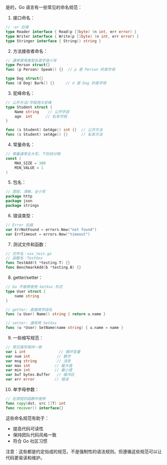 是的，Go 语言有一些常见的命名规范：

1. 接口命名：
```go
// -er 后缀
type Reader interface { Read(p []byte) (n int, err error) }
type Writer interface { Write(p []byte) (n int, err error) }
type Stringer interface { String() string }
```

2. 方法接收者命名：
```go
// 通常使用类型名首字母小写
type Person struct{}
func (p Person) Speak() {}  // p 是 Person 的首字母

type Dog struct{}
func (d Dog) Bark() {}     // d 是 Dog 的首字母
```

3. 驼峰命名：
```go
// 公开方法/字段用大驼峰
type Student struct {
    Name string    // 公开字段
    age  int      // 私有字段
}

func (s Student) GetAge() int {}  // 公开方法
func (s Student) setAge() {}      // 私有方法
```

4. 常量命名：
```go
// 常量通常全大写，下划线分隔
const (
    MAX_SIZE = 100
    MIN_VALUE = 1
)
```

5. 包名：
```go
// 简短、清晰，全小写
package http
package json
package strings
```

6. 错误类型：
```go
// Error 后缀
var ErrNotFound = errors.New("not found")
var ErrTimeout = errors.New("timeout")
```

7. 测试文件和函数：
```go
// 文件名：xxx_test.go
// 函数名：TestXxx
func TestAdd(t *testing.T) {}
func BenchmarkAdd(b *testing.B) {}
```

8. getter/setter：
```go
// Go 不推荐使用 GetXxx 形式
type User struct {
    name string
}

// getter: 直接用字段名
func (u User) Name() string { return u.name }

// setter: 通常用 SetXxx
func (u *User) SetName(name string) { u.name = name }
```

9. 一些缩写规范：
```go
// 常见缩写保持一致
var i int               // 循环变量
var num int            // 数字
var msg string         // 消息
var max int           // 最大值
var min int           // 最小值
var buf bytes.Buffer   // 缓冲区
var err error         // 错误
```

10. 单字母参数：
```go
// 在简短的函数中使用
func copy(dst, src []T) int
func recover() interface{}
```

这些命名规范有助于：
- 提高代码可读性
- 保持团队代码风格一致
- 符合 Go 社区习惯

注意：这些都是约定俗成的规范，不是强制性的语法规则。但遵循这些规范可以让代码更易读和维护。